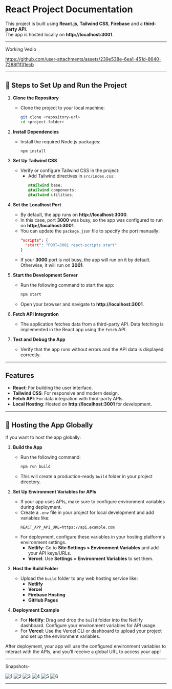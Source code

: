# React Project Documentation  
This project is built using **React.js**, **Tailwind CSS**, **Firebase** and a **third-party API**. <br>
The app is hosted locally on **http://localhost:3001**.  

---
Working Vedio

https://github.com/user-attachments/assets/239e538e-6ea1-451d-8640-7288f1f31ecb

---
## 🚀 Steps to Set Up and Run the Project  

1. **Clone the Repository**  
   - Clone the project to your local machine:  
     ```bash
     git clone <repository-url>
     cd <project-folder>
     ```  

2. **Install Dependencies**  
   - Install the required Node.js packages:  
     ```bash
     npm install
     ```  

3. **Set Up Tailwind CSS**  
   - Verify or configure Tailwind CSS in the project:  
     - Add Tailwind directives in `src/index.css`:  
       ```css
       @tailwind base;  
       @tailwind components;  
       @tailwind utilities;  
       ```  

4. **Set the Localhost Port**  
   - By default, the app runs on **http://localhost:3000**.  
   - In this case, port **3000** was busy, so the app was configured to run on **http://localhost:3001**.  
   - You can update the `package.json` file to specify the port manually:  
     ```json
     "scripts": {
       "start": "PORT=3001 react-scripts start"
     }
     ```  
   - If your **3000** port is not busy, the app will run on it by default. Otherwise, it will run on **3001**.  

5. **Start the Development Server**  
   - Run the following command to start the app:  
     ```bash
     npm start
     ```  
   - Open your browser and navigate to **http://localhost:3001**.  

6. **Fetch API Integration**  
   - The application fetches data from a third-party API. Data fetching is implemented in the React app using the `fetch` API.  

7. **Test and Debug the App**  
   - Verify that the app runs without errors and the API data is displayed correctly.  

---

## Features  
- **React**: For building the user interface.  
- **Tailwind CSS**: For responsive and modern design.  
- **Fetch API**: For data integration with third-party APIs.  
- **Local Hosting**: Hosted on **http://localhost:3001** for development.  

---

## 🚀 Hosting the App Globally  

If you want to host the app globally:  

1. **Build the App**  
   - Run the following command:  
     ```bash
     npm run build
     ```  
   - This will create a production-ready `build` folder in your project directory.  

2. **Set Up Environment Variables for APIs**  
   - If your app uses APIs, make sure to configure environment variables during deployment.  
   - Create a `.env` file in your project for local development and add variables like:  
     ```env
     REACT_APP_API_URL=https://api.example.com
     ```  
   - For deployment, configure these variables in your hosting platform's environment settings.  
     - **Netlify**: Go to **Site Settings > Environment Variables** and add your API keys/URLs.  
     - **Vercel**: Use **Settings > Environment Variables** to set them.  

3. **Host the Build Folder**  
   - Upload the `build` folder to any web hosting service like:  
     - **Netlify**  
     - **Vercel**  
     - **Firebase Hosting**  
     - **GitHub Pages**  

4. **Deployment Example**  
   - For **Netlify**: Drag and drop the `build` folder into the Netlify dashboard. Configure your environment variables for API usage.  
   - For **Vercel**: Use the Vercel CLI or dashboard to upload your project and set up the environment variables.  

After deployment, your app will use the configured environment variables to interact with the APIs, and you’ll receive a global URL to access your app! 

---
Snapshots-

![1](https://github.com/user-attachments/assets/d4fd28c4-c983-45b8-bdec-3faecd41e0eb)
![2](https://github.com/user-attachments/assets/4638797e-d95a-43a1-9aca-bb23739208b8)
![3](https://github.com/user-attachments/assets/823a457b-4391-4ac5-9ea3-0c9aac1e4329)
![4](https://github.com/user-attachments/assets/d33023b0-ae83-4748-91b1-10c656150117)
![5](https://github.com/user-attachments/assets/2b0b7994-76f4-41a8-9c0e-a7a1414e907c)
![6](https://github.com/user-attachments/assets/a7efa82a-379a-469a-8cf1-83e0ce6eae84)

---
